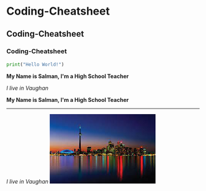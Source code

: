 # Coding-Cheatsheet
## Coding-Cheatsheet
### Coding-Cheatsheet
~~~python
print("Hello World!")
~~~
**My Name is Salman, I'm a High School Teacher**

*I live in Vaughan*

**My Name is Salman, I'm a High School Teacher**
<hr>

*I live in Vaughan*
![](https://github.com/salmankhaliq22/Coding-Cheatsheet/blob/main/download.jfif)
